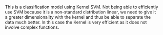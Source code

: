 This is a classification model using Kernel SVM. Not being able to efficiently use SVM because it is a non-standard distribution
linear, we need to give it a greater dimensionality with the
kernel and thus be able to separate the data much better. In this case the Kernel is very efficient as it does not involve complex functions.
